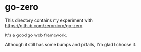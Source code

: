 # go-zero

This directory contains my experiment with 
https://github.com/zeromicro/go-zero

It's a good go web framework.

Although it still has some bumps and pitfalls, I'm glad I choose it.
